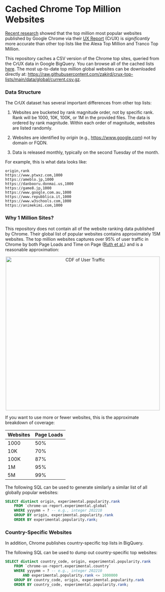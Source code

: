# Cached Chrome Top Million Websites

[Recent research](https://zakird.com/papers/toplists.pdf) showed that the top
million most popular websites published by Google Chrome via their [UX
Report](https://developer.chrome.com/docs/crux/) (CrUX) is _significantly_ more
accurate than other top lists like the Alexa Top Million and Tranco Top
Million.

This repository caches a CSV version of the Chrome top sites, queried from the
CrUX data in Google BigQuery. You can browse all of the cached lists
[here](https://github.com/zakird/crux-top-lists/tree/main/data/global). The
most up-to-date top million global websites can be downloaded directly at:
https://raw.githubusercontent.com/zakird/crux-top-lists/main/data/global/current.csv.gz.

### Data Structure

The CrUX dataset has several important differences from other top lists:

1. Websites are bucketed by rank magnitude order, not by specific rank.
   Rank will be 1000, 10K, 100K, or 1M in the provided files. The data is
   ordered by rank magnitude. Within each order of magnitude, websites are
   listed randomly.

2. Websites are identified by _origin_ (e.g., https://www.google.com) not
   by domain or FQDN.

3. Data is released monthly, typically on the second Tuesday of the month.

For example, this is what data looks like:

```
origin,rank
https://www.ptwxz.com,1000
https://ameblo.jp,1000
https://danbooru.donmai.us,1000
https://game8.jp,1000
https://www.google.com.au,1000
https://www.repubblica.it,1000
https://www.w3schools.com,1000
https://animekimi.com,1000
```

### Why 1 Million Sites?

This repository does not contain all of the website ranking data published by
Chrome. Their global list of popular websites contains approximately 15M
websites. The top million websites captures over 95% of user traffic in Chrome
by both Page Loads and Time on Page ([Ruth et
al.](https://zakird.com/papers/browsing.pdf)) and is a reasonable
approximation:

<p align="center">
<img width="500" alt="CDF of User Traffic" src="https://user-images.githubusercontent.com/201296/210084850-a31e3d5d-7108-48aa-8271-c05a7ee10a23.png">
</p>

If you want to use more or fewer websites, this is the approximate breakdown of coverage:

| Websites    | Page Loads  |
| ----------- | ----------- |
| 1000        | 50%         |
| 10K         | 70%         |
| 100K        | 87%         |
| 1M          | 95%         |
| 5M          | 99%         |

The following SQL can be used to generate similarly a similar list of all
globally popular websites:

```sql
SELECT distinct origin, experimental.popularity.rank
    FROM `chrome-ux-report.experimental.global`
    WHERE yyyymm = ? -- e.g., integer 202210
    GROUP BY origin, experimental.popularity.rank
    ORDER BY experimental.popularity.rank;
```

### Country-Specific Websites

In addition, Chrome publishes country-specific top lists in BigQuery.

The following SQL can be used to dump out country-specific top websites:

```sql
SELECT distinct country_code, origin, experimental.popularity.rank
    FROM `chrome-ux-report.experimental.country`
    WHERE yyyymm = ? -- e.g., integer 202210
		AND experimental.popularity.rank <= 1000000
    GROUP BY country_code, origin, experimental.popularity.rank
    ORDER BY country_code, experimental.popularity.rank;
```
